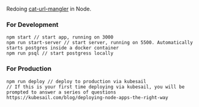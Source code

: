Redoing [cat-url-mangler](https://github.com/loopDelicious/cat-url-mangler) in Node.

### For Development

    npm start // start app, running on 3000
    npm run start-server // start server, running on 5500. Automatically starts postgres inside a docker container
    npm run psql // start postgress locally

### For Production

    npm run deploy // deploy to production via kubesail
    // If this is your first time deploying via kubesail, you will be prompted to answer a series of questions https://kubesail.com/blog/deploying-node-apps-the-right-way

